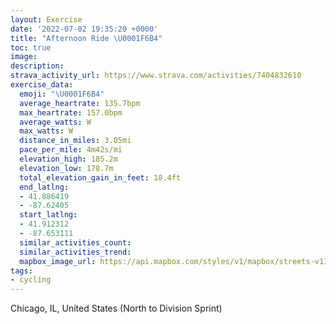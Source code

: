 ```yaml
---
layout: Exercise
date: '2022-07-02 19:35:20 +0000'
title: "Afternoon Ride \U0001F6B4"
toc: true
image:
description:
strava_activity_url: https://www.strava.com/activities/7404832610
exercise_data:
  emoji: "\U0001F6B4"
  average_heartrate: 135.7bpm
  max_heartrate: 157.0bpm
  average_watts: W
  max_watts: W
  distance_in_miles: 3.05mi
  pace_per_mile: 4m42s/mi
  elevation_high: 185.2m
  elevation_low: 178.7m
  total_elevation_gain_in_feet: 18.4ft
  end_latlng:
  - 41.886419
  - -87.62405
  start_latlng:
  - 41.912312
  - -87.653111
  similar_activities_count:
  similar_activities_trend:
  mapbox_image_url: https://api.mapbox.com/styles/v1/mapbox/streets-v11/static/path-5+787af2-1.0(%7D~x~F~v~uOp%40%3FHBRE%5ECBE%3FICG%40ICo%40%3Fi%40CI%40%7B%40AMCyEF_%40PU%60%40%7D%40Ra%40b%40i%40HMp%40s%40%7C%40%7DANQP%5Dj%40s%40%5Eo%40%5Cg%40b%40%7D%40~%40sAN%5BTU~BoDv%40aAp%40eALKL_%40d%40w%40~FaJr%40qAbCmDhAkBv%40iAXi%40HGLWp%40gAj%40y%40Za%40DI%3FO~%40sADM%40%5DCaFCq%40%5BoCD%7BBCeA%3FeAEyDBk%40BQFMHCfCAn%40Gx%40A%5EBv%40%3F%60%40Ed%40FPGt%40%3FzAIL%40FAJID%3FAAr%40%40ZCn%40%40jAIlBAh%40Bv%40%3FlAGbA%3F%60ACdABL%3FFCnAAL%40LExCE%3FG%60%40Dx%40%3Fn%40GP%40~DGv%40BXC%5ELHC%60%40%40%60%40ABEVAxBE%7C%40%40f%40Cj%40BhAEXB~BCbBDPCZ%40d%40Cn%40%3FHBHIVAF%40l%40GPOPE%5C%40HDP%40b%40j%40DWEWWu%40MELBLARQ%3FUZO%5CT%5EJPAh%40o%40ASLYJMb%40QPQVg%40FWGoABo%40Ay%40Ds%40AOBMDe%40AiABwBAo%40Bk%40IuCDo%40Ac%40B%7D%40A%7BBCMB%7D%40A%5DDe%40%3F%5BDCAKBMGeA%40YJGFKD%5BAm%40BMJKGQBKAK%5EKROAKNI%3FKBG%3FMXKAGOMJe%40MSPC%40BaAc%40e%40ICEOIn%40N%40DF%3F),pin-s-s+e5b22e(-87.65312,41.91231),pin-s-f+89ae00(-87.62404999999998,41.886410000000026)/auto/800x800?access_token=pk.eyJ1Ijoiam9zaGJlY2ttYW4iLCJhIjoiY205eWR2aDd1MWZ6djJrbXc4a3M0bWZleiJ9.XiG9OWkNcZk2QzjJbxLB4A
tags:
- cycling
---
```




Chicago, IL, United States (North to Division Sprint)
